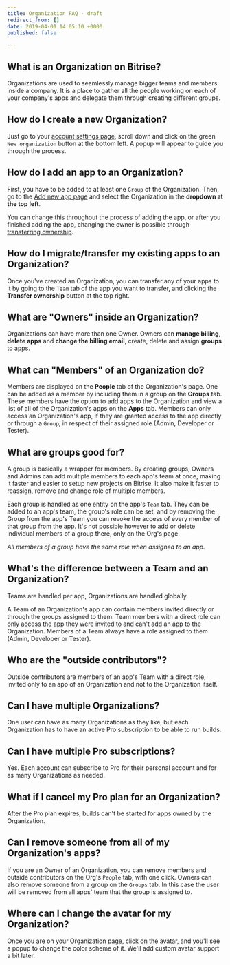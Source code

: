 ```yaml
---
title: Organization FAQ - draft
redirect_from: []
date: 2019-04-01 14:05:10 +0000
published: false

---
```

## What is an Organization on Bitrise?

Organizations are used to seamlessly manage bigger teams and members inside a company. It is a place to gather all the people working on each of your company's apps and delegate them through creating different groups.

## How do I create a new Organization?

Just go to your [account settings page](https://www.bitrise.io/me/profile#/overview), scroll down and click on the green `New organization` button at the bottom left. A popup will appear to guide you through the process.

## How do I add an app to an Organization?

First, you have to be added to at least one `Group` of the Organization. Then, go to the [Add new app page](https://www.bitrise.io/apps/add) and select the Organization in the **dropdown at the top left**.

You can change this throughout the process of adding the app, or after you finished adding the app, changing the owner is possible through [transferring ownership](/faq/how-to-change-the-owner-of-an-app/).

## How do I migrate/transfer my existing apps to an Organization?

Once you've created an Organization, you can transfer any of your apps to it by going to the `Team` tab of the app you want to transfer, and clicking the **Transfer ownership** button at the top right.

## What are "Owners" inside an Organization?

Organizations can have more than one Owner. Owners can **manage billing**, **delete apps** and **change the billing email**, create, delete and assign **groups** to apps.

## What can "Members" of an Organization do?

Members are displayed on the **People** tab of the Organization's page. One can be added as a member by including them in a group on the **Groups** tab. These members have the option to add apps to the Organization and view a list of all of the Organization's apps on the **Apps** tab. Members can only access an Organization's app, if they are granted access to the app directly or through a `Group`, in respect of their assigned role (Admin, Developer or Tester).

## What are groups good for?

A group is basically a wrapper for members. By creating groups, Owners and Admins can add multiple members to each app's team at once, making it faster and easier to setup new projects on Bitrise. It also make it faster to reassign, remove and change role of multiple members.

Each group is handled as one entity on the app's `Team` tab. They can be added to an app's team, the group's role can be set, and by removing the Group from the app's Team you can revoke the access of every member of that group from the app. It's not possible however to add or delete individual members of a group there, only on the Org's page.

_All members of a group have the same role when assigned to an app._

## What's the difference between a Team and an Organization?

Teams are handled per app, Organizations are handled globally.

A Team of an Organization's app can contain members invited directly or through the groups assigned to them. Team members with a direct role can only access the app they were invited to and can't add an app to the Organization. Members of a Team always have a role assigned to them (Admin, Developer or Tester).

## Who are the "outside contributors"?

Outside contributors are members of an app's Team with a direct role, invited only to an app of an Organization and not to the Organization itself.

## Can I have multiple Organizations?

One user can have as many Organizations as they like, but each Organization has to have an active Pro subscription to be able to run builds.

## Can I have multiple Pro subscriptions?

Yes. Each account can subscribe to Pro for their personal account and for as many Organizations as needed.

## What if I cancel my Pro plan for an Organization?

After the Pro plan expires, builds can't be started for apps owned by the Organization.

## Can I remove someone from all of my Organization's apps?

If you are an Owner of an Organization, you can remove members and outside contributors on the Org's `People` tab, with one click. Owners can also remove someone from a group on the `Groups` tab. In this case the user will be removed from all apps' team that the group is assigned to.

## Where can I change the avatar for my Organization?

Once you are on your Organization page, click on the avatar, and you'll see a popup to change the color scheme of it. We'll add custom avatar support a bit later.